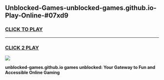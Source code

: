 
## Unblocked-Games-unblocked-games.github.io-Play-Online-#07xd9
<h3>
<a href="https://premium.freeplayer.one?title=unblocked-games.github.io&ref=27F">CLICK TO PLAY</a></h3>
<hr>

<h3>
<a href="https://premium.freeplayer.one?title=unblocked-games.github.io&ref=27F">CLICK 2 PLAY</a>
  
</h3>

<a href="https://premium.freeplayer.one?title=unblocked-games.github.io&ref=27F"><img src="https://clearcache.store/games.png"></a>


**unblocked-games.github.io games unblocked: Your Gateway to Fun and Accessible Online Gaming**
